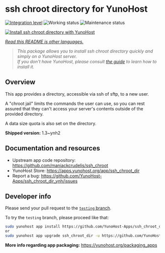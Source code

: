 <!--
N.B.: This README was automatically generated by <https://github.com/YunoHost/apps/tree/master/tools/readme_generator>
It shall NOT be edited by hand.
-->

# ssh chroot directory for YunoHost

[![Integration level](https://dash.yunohost.org/integration/ssh_chroot_dir.svg)](https://dash.yunohost.org/appci/app/ssh_chroot_dir) ![Working status](https://ci-apps.yunohost.org/ci/badges/ssh_chroot_dir.status.svg) ![Maintenance status](https://ci-apps.yunohost.org/ci/badges/ssh_chroot_dir.maintain.svg)

[![Install ssh chroot directory with YunoHost](https://install-app.yunohost.org/install-with-yunohost.svg)](https://install-app.yunohost.org/?app=ssh_chroot_dir)

*[Read this README is other languages.](./ALL_README.md)*

> *This package allows you to install ssh chroot directory quickly and simply on a YunoHost server.*  
> *If you don't have YunoHost, please consult [the guide](https://yunohost.org/install) to learn how to install it.*

## Overview

This app provides a directory, accessible via ssh of sftp, to a new user.

A "chroot jail" limits the commands the user can use, so you can rest assured that
they can't access your server's contents outside of the provided directory.

A data size quota is also set on the directory.


**Shipped version:** 1.3~ynh2
## Documentation and resources

- Upstream app code repository: <https://github.com/maniackcrudelis/ssh_chroot>
- YunoHost Store: <https://apps.yunohost.org/app/ssh_chroot_dir>
- Report a bug: <https://github.com/YunoHost-Apps/ssh_chroot_dir_ynh/issues>

## Developer info

Please send your pull request to the [`testing` branch](https://github.com/YunoHost-Apps/ssh_chroot_dir_ynh/tree/testing).

To try the `testing` branch, please proceed like that:

```bash
sudo yunohost app install https://github.com/YunoHost-Apps/ssh_chroot_dir_ynh/tree/testing --debug
or
sudo yunohost app upgrade ssh_chroot_dir -u https://github.com/YunoHost-Apps/ssh_chroot_dir_ynh/tree/testing --debug
```

**More info regarding app packaging:** <https://yunohost.org/packaging_apps>
